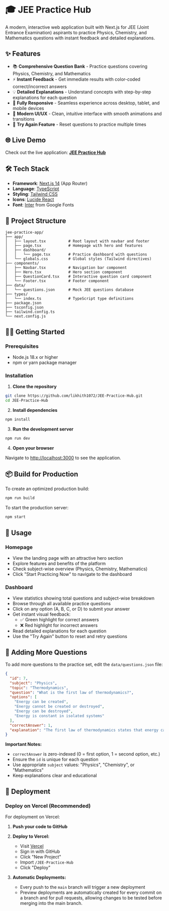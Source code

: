 # 🎓 JEE Practice Hub

A modern, interactive web application built with Next.js for JEE (Joint Entrance Examination) aspirants to practice Physics, Chemistry, and Mathematics questions with instant feedback and detailed explanations.


## ✨ Features

- 📚 **Comprehensive Question Bank** - Practice questions covering Physics, Chemistry, and Mathematics
- ⚡ **Instant Feedback** - Get immediate results with color-coded correct/incorrect answers
- 💡 **Detailed Explanations** - Understand concepts with step-by-step explanations for each question
- 📱 **Fully Responsive** - Seamless experience across desktop, tablet, and mobile devices
- 🎨 **Modern UI/UX** - Clean, intuitive interface with smooth animations and transitions
- 🔄 **Try Again Feature** - Reset questions to practice multiple times

## 🌐 Live Demo

Check out the live application: **[JEE Practice Hub](https://jee-practice-hub-likhith.vercel.app)**

## 🛠️ Tech Stack

- **Framework**: [Next.js 14](https://nextjs.org/) (App Router)
- **Language**: [TypeScript](https://www.typescriptlang.org/)
- **Styling**: [Tailwind CSS](https://tailwindcss.com/)
- **Icons**: [Lucide React](https://lucide.dev/)
- **Font**: [Inter](https://fonts.google.com/specimen/Inter) from Google Fonts

## 📁 Project Structure

```
jee-practice-app/
├── app/
│   ├── layout.tsx          # Root layout with navbar and footer
│   ├── page.tsx            # Homepage with hero and features
│   ├── dashboard/
│   │   └── page.tsx        # Practice dashboard with questions
│   └── globals.css         # Global styles (Tailwind directives)
├── components/
│   ├── Navbar.tsx          # Navigation bar component
│   ├── Hero.tsx            # Hero section component
│   ├── QuestionCard.tsx    # Interactive question card component
│   └── Footer.tsx          # Footer component
├── data/
│   └── questions.json      # Mock JEE questions database
├── types/
│   └── index.ts            # TypeScript type definitions
├── package.json
├── tsconfig.json
├── tailwind.config.ts
└── next.config.js
```

## 🏃‍♂️ Getting Started

### Prerequisites

- Node.js 18.x or higher
- npm or yarn package manager

### Installation

1. **Clone the repository**

```bash
git clone https://github.com/likhith1072/JEE-Practice-Hub.git
cd JEE-Practice-Hub
```

2. **Install dependencies**

```bash
npm install
```

3. **Run the development server**

```bash
npm run dev
```

4. **Open your browser**

Navigate to [http://localhost:3000](http://localhost:3000) to see the application.

## 📦 Build for Production

To create an optimized production build:

```bash
npm run build
```

To start the production server:

```bash
npm start
```


## 🎯 Usage

### Homepage
- View the landing page with an attractive hero section
- Explore features and benefits of the platform
- Check subject-wise overview (Physics, Chemistry, Mathematics)
- Click "Start Practicing Now" to navigate to the dashboard

### Dashboard
- View statistics showing total questions and subject-wise breakdown
- Browse through all available practice questions
- Click on any option (A, B, C, or D) to submit your answer
- Get instant visual feedback:
  - ✅ Green highlight for correct answers
  - ❌ Red highlight for incorrect answers
- Read detailed explanations for each question
- Use the "Try Again" button to reset and retry questions

## 📝 Adding More Questions

To add more questions to the practice set, edit the `data/questions.json` file:

```json
{
  "id": 7,
  "subject": "Physics",
  "topic": "Thermodynamics",
  "question": "What is the first law of thermodynamics?",
  "options": [
    "Energy can be created",
    "Energy cannot be created or destroyed",
    "Energy can be destroyed",
    "Energy is constant in isolated systems"
  ],
  "correctAnswer": 1,
  "explanation": "The first law of thermodynamics states that energy cannot be created or destroyed, only transformed from one form to another. This is also known as the law of conservation of energy."
}
```

**Important Notes:**
- `correctAnswer` is zero-indexed (0 = first option, 1 = second option, etc.)
- Ensure the `id` is unique for each question
- Use appropriate `subject` values: "Physics", "Chemistry", or "Mathematics"
- Keep explanations clear and educational

## 🚀 Deployment

### Deploy on Vercel (Recommended)

For deployment on Vercel:

1. **Push your code to GitHub** 

2. **Deploy to Vercel:**
   - Visit [Vercel](https://vercel.com)
   - Sign in with GitHub
   - Click "New Project"
   - Import `/JEE-Practice-Hub`
   - Click "Deploy"

3. **Automatic Deployments:**
   - Every push to the `main` branch will trigger a new deployment
   - Preview deployments are automatically created for every commit on a branch and for pull requests, allowing changes to be tested before merging into the main branch.


